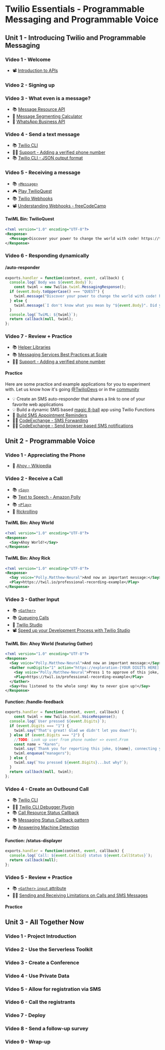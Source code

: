 # Twilio Essentials - Programmable Messaging and Programmable Voice

## Unit 1 - Introducing Twilio and Programmable Messaging

### Video 1 - Welcome

* 📽 [Introduction to APIs](https://www.youtube.com/watch?v=GZvSYJDk-us)

### Video 2 - Signing up

### Video 3 - What even is a message?

* 📚 [Message Resource API](https://www.twilio.com/docs/sms/api/message-resource)
* 🧰 [Message Segmenting Calculator](https://twiliodeved.github.io/message-segment-calculator/)
* 👀 [WhatsApp Business API](https://www.twilio.com/whatsapp)

### Video 4 - Send a text message

* 📚 [Twilio CLI](https://twil.io/cli)
* 🙋‍♂️ [Support - Adding a verified phone number](https://support.twilio.com/hc/en-us/articles/223180048-Adding-a-Verified-Phone-Number-or-Caller-ID-with-Twilio)
* 📚 [Twilio CLI - JSON output format](https://www.twilio.com/docs/twilio-cli/general-usage#json-output-format)


### Video 5 - Receiving a message
* 📚 [`<Message>`](https://www.twilio.com/docs/messaging/twiml/message)
* 🎮 [Play TwilioQuest](https://twilio.com/quest)
* 📚 [Twilio Webhooks](https://www.twilio.com/docs/usage/webhooks)
* 📽 [Understanding Webhooks - freeCodeCamp](https://www.youtube.com/watch?v=41NOoEz3Tzc)


#### TwiML Bin: TwilioQuest

```xml
<?xml version="1.0" encoding="UTF-8"?>
<Response>
  <Message>Discover your power to change the world with code! https://twilio.com/quest</Message>
</Response>
```


### Video 6 - Responding dynamically

#### /auto-responder
```javascript
exports.handler = function(context, event, callback) {
  console.log(`Body was ${event.Body}`);
	const twiml = new Twilio.twiml.MessagingResponse();
  if (event.Body.toUpperCase() === "QUEST") {
    twiml.message("Discover your power to change the world with code! https://twilio.com/quest");
  } else {
    twiml.message(`I don't know what you mean by "${event.Body}". Did you mean QUEST?`);
  }
  console.log(`TwiML: ${twiml}`);
  return callback(null, twiml);
};
```

### Video 7 - Review + Practice

* 📚 [Helper Libraries](https://www.twilio.com/docs/libraries)
* 📚 [Messaging Services Best Practices at Scale](https://www.twilio.com/docs/messaging/guides/best-practices-at-scale)
* 🙋‍♂️ [Support - Adding a verified phone number](https://support.twilio.com/hc/en-us/articles/223180048-Adding-a-Verified-Phone-Number-or-Caller-ID-with-Twilio)

#### Practice

Here are some practice and example applications for you to experiment with. Let us know how it's going [@TwilioDevs](https://twitter.com/TwilioDevs) or in the [community](https://community.twilio.com)

* 💡 Create an SMS auto-responder that shares a link to one of your favorite web applications
* 💡 Build a dynamic SMS based [magic 8-ball](https://en.wikipedia.org/wiki/Magic_8-Ball) app using Twilio Functions
* 🧪 [Build SMS Appointment Reminders](https://www.twilio.com/docs/sms/tutorials/appointment-reminders)
* 👩‍💻 [CodeExchange - SMS Forwarding](https://www.twilio.com/code-exchange/simple-sms-forwarding)
* 👩‍💻 [CodeExchange - Send browser based SMS notifications](https://www.twilio.com/code-exchange/browser-based-sms-notifications)

## Unit 2 - Programmable Voice

### Video 1 - Appreciating the Phone

* 👀 [Ahoy - Wikipedia](https://en.wikipedia.org/wiki/Ahoy_(greeting))

### Video 2 - Receive a Call

* 📚 [`<Say>`](https://www.twilio.com/docs/voice/twiml/say)
* 📚 [Text to Speech - Amazon Polly](https://www.twilio.com/docs/voice/twiml/say/text-speech#amazon-polly)
* 📚 [`<Play>`](https://www.twilio.com/docs/voice/twiml/play)
* 👀 [Rickrolling](https://en.wikipedia.org/wiki/Rickrolling)

#### TwiML Bin: Ahoy World

```xml
<?xml version="1.0" encoding="UTF-8"?>
<Response>
  <Say>Ahoy World!</Say>
</Response>
```

#### TwiML Bin: Ahoy Rick

```xml
<?xml version="1.0" encoding="UTF-8"?>
<Response>
  <Say voice="Polly.Matthew-Neural">And now an important message:</Say>
  <Play>https://twil.io/professional-recording-example</Play>
</Response>
```

### Video 3 - Gather Input

* 📚 [`<Gather>`](https://www.twilio.com/docs/voice/twiml/gather)
* 📚 [Queueing Calls](https://www.twilio.com/docs/voice/queue-calls)
* 👀 [Twilio Studio](https://www.twilio.com/studio)
* 📽 [Speed up your Development Process with Twilio Studio](https://www.youtube.com/watch?v=14FXnUgrZ6w)

#### TwiML Bin: Ahoy World (featuring Gather)

```xml
<?xml version="1.0" encoding="UTF-8"?>
<Response>
  <Say voice="Polly.Matthew-Neural">And now an important message:</Say>
  <Gather numDigits="1" action="https://exploration-[YOUR DIGITS HERE].twil.io/handle-feedback">
    <Say voice="Polly.Matthew-Neural">Press 1 to approve of this joke, Press 2 to talk to a manager</Say>
  	<Play>https://twil.io/professional-recording-example</Play>
  </Gather>
  <Say>You listened to the whole song! Way to never give up!</Say>
</Response>
```
#### Function: /handle-feedback

```javascript
exports.handler = function(context, event, callback) {
	const twiml = new Twilio.twiml.VoiceResponse();
  console.log(`User pressed ${event.Digits}`);
  if (event.Digits === "1") {
    twiml.say("That's great! Glad we didn't let you down!");
  } else if (event.Digits === "2") {
    //TODO: Look up user from phone number => event.From
    const name = "Karen";
    twiml.say(`Thank you for reporting this joke, ${name}, connecting you with a supervisor`);
    twiml.enqueue("managers");
  } else {
    twiml.say(`You pressed ${event.Digits}...but why?`);
  }
  return callback(null, twiml);
};
```

### Video 4 - Create an Outbound Call

* 📚 [Twilio CLI](https://twil.io/cli)
* 👩‍💻 [Twilio CLI Debugger Plugin](https://github.com/twilio/plugin-debugger)
* 📚 [Call Resource Status Callback](https://www.twilio.com/docs/voice/api/call-resource#statuscallback)
* 📚 [Messaging Status Callback pattern](https://www.twilio.com/docs/usage/webhooks/sms-webhooks#type-2-status-callbacks)
* 📚 [Answering Machine Detection](https://www.twilio.com/docs/voice/answering-machine-detection)

#### Function: /status-displayer

```javascript
exports.handler = function(context, event, callback) {
  console.log(`Call: ${event.CallSid} status ${event.CallStatus}`);
  return callback(null);
};
```

### Video 5 - Review + Practice

* 📚 [`<Gather>` `input` attribute](https://www.twilio.com/docs/voice/twiml/gather#input)
* 🙋‍♂️ [Sending and Receiving Limitations on Calls and SMS Messages](https://support.twilio.com/hc/en-us/articles/223183648-Sending-and-Receiving-Limitations-on-Calls-and-SMS-Messages)

#### Practice

## Unit 3 - All Together Now

### Video 1 - Project Introduction

### Video 2 - Use the Serverless Toolkit

### Video 3 - Create a Conference

### Video 4 - Use Private Data

### Video 5 - Allow for registration via SMS

### Video 6 - Call the registrants

### Video 7 - Deploy

### Video 8 - Send a follow-up survey

### Video 9 - Wrap-up
